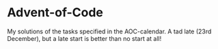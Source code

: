 # Advent-of-Code
My solutions of the tasks specified in the AOC-calendar. A tad late (23rd December), but a late start is better than no start at all!
